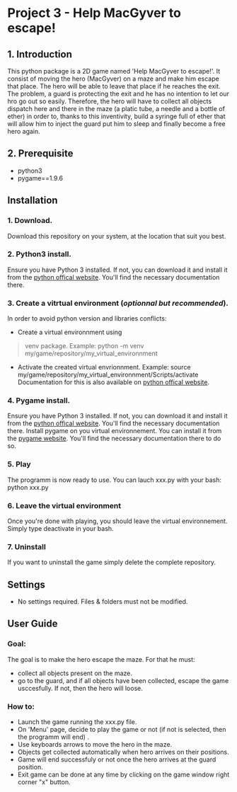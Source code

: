 # Project 3 - Help MacGyver to escape!

## 1. Introduction
This python package is a 2D game named 'Help MacGyver to escape!'. It consist of moving the hero (MacGyver) on a maze and make him escape that place. The hero will be able to leave that place if he reaches the exit. The problem, a guard is protecting the exit and he has no intention to let our hro go out so easily. Therefore, the hero will have to collect all objects dispatch here and there in the maze (a platic tube, a needle and a bottle of ether) in order to, thanks to this inventivity, build a syringe full of ether that will allow him to inject the guard put him to sleep and finally become a free hero again. 

## 2. Prerequisite

* python3
* pygame==1.9.6

## Installation

### 1. Download.
Download this repository on your system, at the location that suit you best.

### 2. Python3 install.
Ensure you have Python 3 installed. If not, you can download it and install it from the [python offical website](https://www.python.org/). You'll find the necessary documentation there.

### 3. Create a vitrtual environment (*optionnal but recommended*).
In order to avoid python version and libraries conflicts:
* Create a virtual environnment using
> venv 
package. Example:
    python -m venv my/game/repository/my_virtual_environnment
* Activate the created virtual envrionnment. Example:
    source my/game/repository/my_virtual_environnment/Scripts/activate
Documentation for this is also available on [python offical website](https://www.python.org/).

### 4. Pygame install.
Ensure you have Python 3 installed. If not, you can download it and install it from the [python offical website](https://www.python.org/). You'll find the necessary documentation there.
Install pygame on you virtual environnement. You can  install it from the [pygame website](https://www.pygame.org/news). You'll find the necessary documentation there to do so.

### 5. Play
The programm is now ready to use. You can lauch xxx.py with your bash:
    python xxx.py

### 6. Leave the virtual environment
Once you're done with playing, you should leave the virtual environnement. Simply type
    deactivate
in your bash.

### 7. Uninstall
If you want to uninstall the game simply delete the complete repository.

## Settings

* No settings required. Files & folders must not be modified.

## User Guide

### Goal:
The goal is to make the hero escape the maze. For that he must:
* collect all objects present on the maze.
* go to the guard, and if all objects have been collected, escape the game usccesfully. If not, then the hero will loose.

### How to:
* Launch the game running the xxx.py file.
* On 'Menu' page, decide to play the game or not (if not is selected, then the programm will end) .
* Use keyboards arrows to move the hero in the maze.
* Objects get collected automatically when hero arrives on their positions.
* Game will end successfuly or not once the hero arrives at the guard position.
* Exit game can be done at any time by clicking on the game window right corner "x" button.